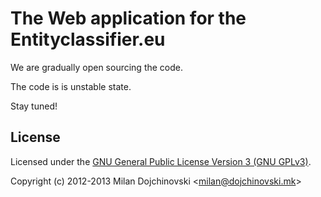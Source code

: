 The Web application for the Entityclassifier.eu
=========================================

We are gradually open sourcing the code.

The code is is unstable state.

Stay tuned!

License
------

Licensed under the [GNU General Public License Version 3 (GNU GPLv3)](http://www.gnu.org/licenses/gpl.html).

Copyright (c) 2012-2013 Milan Dojchinovski <<milan@dojchinovski.mk>>